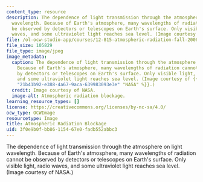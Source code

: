```yaml
---
content_type: resource
description: The dependence of light transmission through the atmosphere on light
  wavelength. Because of Earth's atmosphere, many wavelengths of radiation cannot
  be observed by detectors or telescopes on Earth's surface. Only visible light, radio
  waves, and some ultraviolet light reaches sea level. (Image courtesy of NASA.)
file: /ol-ocw-studio-app/courses/12-815-atmospheric-radiation-fall-2008/3f0e9b0fbb86115467e0fadb552abbc3_12-815f08.jpg
file_size: 105829
file_type: image/jpeg
image_metadata:
  caption: The dependence of light transmission through the atmosphere on light wavelength.
    Because of Earth's atmosphere, many wavelengths of radiation cannot be observed
    by detectors or telescopes on Earth's surface. Only visible light, radio waves,
    and some ultraviolet light reaches sea level. (Image courtesy of {{% resource_link
    "21b41b92-e388-4a67-9aca-639983093e3e" "NASA" %}}.)
  credit: Image courtesy of NASA.
  image-alt: Atmospheric radiation blockage.
learning_resource_types: []
license: https://creativecommons.org/licenses/by-nc-sa/4.0/
ocw_type: OCWImage
resourcetype: Image
title: Atmospheric Radiation Blockage
uid: 3f0e9b0f-bb86-1154-67e0-fadb552abbc3
---
```

The dependence of light transmission through the atmosphere on light wavelength. Because of Earth's atmosphere, many wavelengths of radiation cannot be observed by detectors or telescopes on Earth's surface. Only visible light, radio waves, and some ultraviolet light reaches sea level. (Image courtesy of NASA.)
